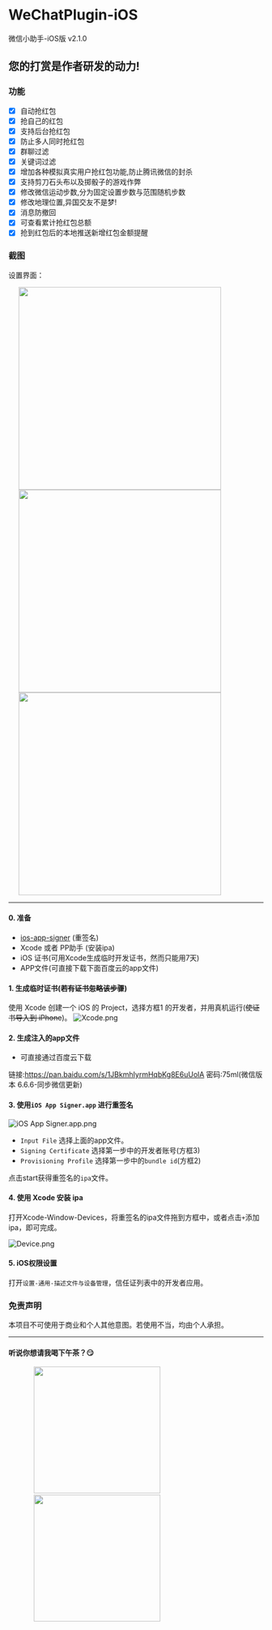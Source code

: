 # WeChatPlugin-iOS

微信小助手-iOS版 v2.1.0

## 您的打赏是作者研发的动力!

### 功能
- [x] 自动抢红包
- [x] 抢自己的红包
- [x] 支持后台抢红包
- [x] 防止多人同时抢红包
- [x] 群聊过滤
- [x] 关键词过滤
- [x] 增加各种模拟真实用户抢红包功能,防止腾讯微信的封杀
- [x] 支持剪刀石头布以及掷骰子的游戏作弊
- [x] 修改微信运动步数,分为固定设置步数与范围随机步数
- [x] 修改地理位置,异国交友不是梦!
- [x] 消息防撤回
- [x] 可查看累计抢红包总额
- [x] 抢到红包后的本地推送新增红包金额提醒

### 截图

设置界面：

<img src="https://upload-images.jianshu.io/upload_images/12555132-3191426e071ca47c.jpg" height="400" hspace="20" style="display: inline-block"><img src="https://upload-images.jianshu.io/upload_images/12555132-6d924084be157503.jpg" height="400" hspace="20" style="display: inline-block"><img src="https://upload-images.jianshu.io/upload_images/12555132-15b180b209ebe98b.jpg" height="400" hspace="20" style="display: inline-block">

---

#### 0. 准备

* [ios-app-signer](https://github.com/DanTheMan827/ios-app-signer)  (重签名)
* Xcode 或者 PP助手 (安装ipa)
* iOS 证书(可用Xcode生成临时开发证书，然而只能用7天)
* APP文件(可直接下载下面百度云的app文件)


#### 1. 生成临时证书(~~若有证书忽略该步骤~~)
使用 Xcode 创建一个 iOS 的 Project，选择方框1 的开发者，并用真机运行(~~使证书导入到 iPhone~~)。
![Xcode.png](http://upload-images.jianshu.io/upload_images/965383-e730b53fe95ab166.png?imageMogr2/auto-orient/strip%7CimageView2/2/w/1240)

#### 2. 生成注入的app文件

* 可直接通过百度云下载

链接:https://pan.baidu.com/s/1JBkmhIyrmHqbKg8E6uUolA  密码:75ml(微信版本 6.6.6-同步微信更新)

#### 3. 使用`iOS App Signer.app` 进行重签名

![iOS App Signer.app.png](http://upload-images.jianshu.io/upload_images/965383-c3daf12a77c8204b.png?imageMogr2/auto-orient/strip%7CimageView2/2/w/1240)

* `Input File` 选择上面的app文件。
* `Signing Certificate` 选择第一步中的开发者账号(方框3)
* `Provisioning Profile` 选择第一步中的`bundle id`(方框2)

点击start获得重签名的`ipa`文件。

#### 4. 使用 Xcode 安装 ipa

打开Xcode-Window-Devices，将重签名的ipa文件拖到方框中，或者点击`+`添加ipa，即可完成。

![Device.png](http://upload-images.jianshu.io/upload_images/965383-abb8cf54a6acabbe.png?imageMogr2/auto-orient/strip%7CimageView2/2/w/1240)

#### 5. iOS权限设置

打开`设置-通用-描述文件与设备管理`，信任证列表中的开发者应用。

### 免责声明
本项目不可使用于商业和个人其他意图。若使用不当，均由个人承担。


---

#### 听说你想请我喝下午茶？😏

<img src="https://upload-images.jianshu.io/upload_images/12555132-327b709186bcf8a2.jpg" height="250" hspace="50"/>&nbsp;&nbsp;&nbsp;<img src="https://upload-images.jianshu.io/upload_images/12555132-739d47f06701dc93.jpg" height="250" hspace="50"  />

